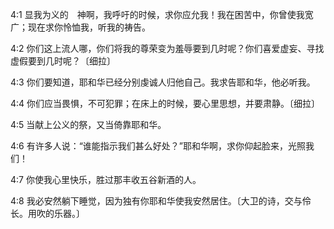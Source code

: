 <a id="1"></a>4:1  显我为义的　神啊，我呼吁的时候，求你应允我！我在困苦中，你曾使我宽广；现在求你怜恤我，听我的祷告。  

<a id="2"></a>4:2  你们这上流人哪，你们将我的尊荣变为羞辱要到几时呢？你们喜爱虚妄、寻找虚假要到几时呢？〔细拉〕  

<a id="3"></a>4:3  你们要知道，耶和华已经分别虔诚人归他自己。我求告耶和华，他必听我。  

<a id="4"></a>4:4  你们应当畏惧，不可犯罪；在床上的时候，要心里思想，并要肃静。〔细拉〕  

<a id="5"></a>4:5  当献上公义的祭，又当倚靠耶和华。  

<a id="6"></a>4:6  有许多人说：“谁能指示我们甚么好处？”耶和华啊，求你仰起脸来，光照我们！  

<a id="7"></a>4:7  你使我心里快乐，胜过那丰收五谷新酒的人。  

<a id="8"></a>4:8  我必安然躺下睡觉，因为独有你耶和华使我安然居住。〔大卫的诗，交与伶长。用吹的乐器。〕  
